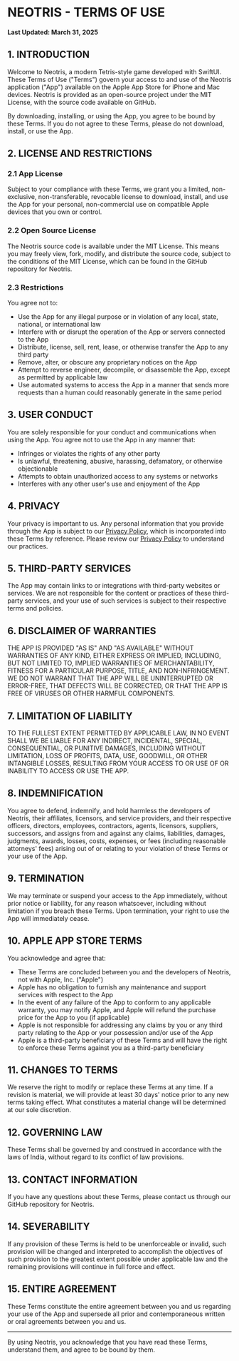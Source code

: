 # NEOTRIS - TERMS OF USE

**Last Updated: March 31, 2025**

## 1. INTRODUCTION

Welcome to Neotris, a modern Tetris-style game developed with SwiftUI. These Terms of Use ("Terms") govern your access to and use of the Neotris application ("App") available on the Apple App Store for iPhone and Mac devices. Neotris is provided as an open-source project under the MIT License, with the source code available on GitHub.

By downloading, installing, or using the App, you agree to be bound by these Terms. If you do not agree to these Terms, please do not download, install, or use the App.

## 2. LICENSE AND RESTRICTIONS

### 2.1 App License
Subject to your compliance with these Terms, we grant you a limited, non-exclusive, non-transferable, revocable license to download, install, and use the App for your personal, non-commercial use on compatible Apple devices that you own or control.

### 2.2 Open Source License
The Neotris source code is available under the MIT License. This means you may freely view, fork, modify, and distribute the source code, subject to the conditions of the MIT License, which can be found in the GitHub repository for Neotris.

### 2.3 Restrictions
You agree not to:
- Use the App for any illegal purpose or in violation of any local, state, national, or international law
- Interfere with or disrupt the operation of the App or servers connected to the App
- Distribute, license, sell, rent, lease, or otherwise transfer the App to any third party
- Remove, alter, or obscure any proprietary notices on the App
- Attempt to reverse engineer, decompile, or disassemble the App, except as permitted by applicable law
- Use automated systems to access the App in a manner that sends more requests than a human could reasonably generate in the same period

## 3. USER CONDUCT

You are solely responsible for your conduct and communications when using the App. You agree not to use the App in any manner that:
- Infringes or violates the rights of any other party
- Is unlawful, threatening, abusive, harassing, defamatory, or otherwise objectionable
- Attempts to obtain unauthorized access to any systems or networks
- Interferes with any other user's use and enjoyment of the App

## 4. PRIVACY

Your privacy is important to us. Any personal information that you provide through the App is subject to our [Privacy Policy](https://github.com/rishi-singh26/Neotris/blob/main/Assets/PrivacyPolicy.md), which is incorporated into these Terms by reference. Please review our [Privacy Policy](https://github.com/rishi-singh26/Neotris/blob/main/Assets/PrivacyPolicy.md) to understand our practices.

## 5. THIRD-PARTY SERVICES

The App may contain links to or integrations with third-party websites or services. We are not responsible for the content or practices of these third-party services, and your use of such services is subject to their respective terms and policies.

## 6. DISCLAIMER OF WARRANTIES

THE APP IS PROVIDED "AS IS" AND "AS AVAILABLE" WITHOUT WARRANTIES OF ANY KIND, EITHER EXPRESS OR IMPLIED, INCLUDING, BUT NOT LIMITED TO, IMPLIED WARRANTIES OF MERCHANTABILITY, FITNESS FOR A PARTICULAR PURPOSE, TITLE, AND NON-INFRINGEMENT. WE DO NOT WARRANT THAT THE APP WILL BE UNINTERRUPTED OR ERROR-FREE, THAT DEFECTS WILL BE CORRECTED, OR THAT THE APP IS FREE OF VIRUSES OR OTHER HARMFUL COMPONENTS.

## 7. LIMITATION OF LIABILITY

TO THE FULLEST EXTENT PERMITTED BY APPLICABLE LAW, IN NO EVENT SHALL WE BE LIABLE FOR ANY INDIRECT, INCIDENTAL, SPECIAL, CONSEQUENTIAL, OR PUNITIVE DAMAGES, INCLUDING WITHOUT LIMITATION, LOSS OF PROFITS, DATA, USE, GOODWILL, OR OTHER INTANGIBLE LOSSES, RESULTING FROM YOUR ACCESS TO OR USE OF OR INABILITY TO ACCESS OR USE THE APP.

## 8. INDEMNIFICATION

You agree to defend, indemnify, and hold harmless the developers of Neotris, their affiliates, licensors, and service providers, and their respective officers, directors, employees, contractors, agents, licensors, suppliers, successors, and assigns from and against any claims, liabilities, damages, judgments, awards, losses, costs, expenses, or fees (including reasonable attorneys' fees) arising out of or relating to your violation of these Terms or your use of the App.

## 9. TERMINATION

We may terminate or suspend your access to the App immediately, without prior notice or liability, for any reason whatsoever, including without limitation if you breach these Terms. Upon termination, your right to use the App will immediately cease.

## 10. APPLE APP STORE TERMS

You acknowledge and agree that:
- These Terms are concluded between you and the developers of Neotris, not with Apple, Inc. ("Apple")
- Apple has no obligation to furnish any maintenance and support services with respect to the App
- In the event of any failure of the App to conform to any applicable warranty, you may notify Apple, and Apple will refund the purchase price for the App to you (if applicable)
- Apple is not responsible for addressing any claims by you or any third party relating to the App or your possession and/or use of the App
- Apple is a third-party beneficiary of these Terms and will have the right to enforce these Terms against you as a third-party beneficiary

## 11. CHANGES TO TERMS

We reserve the right to modify or replace these Terms at any time. If a revision is material, we will provide at least 30 days' notice prior to any new terms taking effect. What constitutes a material change will be determined at our sole discretion.

## 12. GOVERNING LAW

These Terms shall be governed by and construed in accordance with the laws of India, without regard to its conflict of law provisions.

## 13. CONTACT INFORMATION

If you have any questions about these Terms, please contact us through our GitHub repository for Neotris.

## 14. SEVERABILITY

If any provision of these Terms is held to be unenforceable or invalid, such provision will be changed and interpreted to accomplish the objectives of such provision to the greatest extent possible under applicable law and the remaining provisions will continue in full force and effect.

## 15. ENTIRE AGREEMENT

These Terms constitute the entire agreement between you and us regarding your use of the App and supersede all prior and contemporaneous written or oral agreements between you and us.

---

By using Neotris, you acknowledge that you have read these Terms, understand them, and agree to be bound by them.
